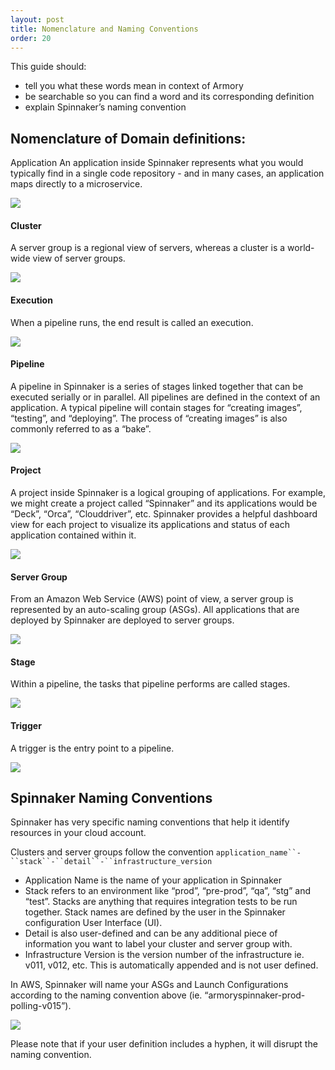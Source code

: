 ```yaml
---
layout: post
title: Nomenclature and Naming Conventions
order: 20
---
```


This guide should:

- tell you what these words mean in context of Armory
- be searchable so you can find a word and its corresponding definition
- explain Spinnaker’s naming convention


## Nomenclature of Domain definitions:

Application
An application inside Spinnaker represents what you would typically find in a single code repository - and in many cases, an application maps directly to a microservice.

![](https://d1ax1i5f2y3x71.cloudfront.net/items/3N0l3U0F2z3j1z202j17/Image%202017-03-24%20at%203.07.57%20PM.png)

#### Cluster
A server group is a regional view of servers, whereas a cluster is a world-wide view of server groups. 

![](https://d1ax1i5f2y3x71.cloudfront.net/items/1u2q3W3U3v3t1J0x3o1S/Image%202017-03-24%20at%203.05.04%20PM.png)

#### Execution
When a pipeline runs, the end result is called an execution. 

![](https://d1ax1i5f2y3x71.cloudfront.net/items/1h2V1U0n0h3D2D1X2T0c/Image%202017-03-24%20at%203.06.50%20PM.png)

#### Pipeline
A pipeline in Spinnaker is a series of stages linked together that can be executed serially or in parallel. All pipelines are defined in the context of an application. A typical pipeline will contain stages for “creating images”, “testing”, and “deploying”. The process of “creating images” is also commonly referred to as a “bake”.

![](https://d1ax1i5f2y3x71.cloudfront.net/items/2q0K2x0m31273u023H0Y/Image%202017-03-24%20at%203.06.29%20PM.png)

#### Project
A project inside Spinnaker is a logical grouping of applications. For example, we might create a project called “Spinnaker” and its applications would be “Deck”, “Orca”, “Clouddriver”, etc. Spinnaker provides a helpful dashboard view for each project to visualize its applications and status of each application contained within it.

![](https://d1ax1i5f2y3x71.cloudfront.net/items/1s2Z330i3v033f1u2u35/Image%202017-03-24%20at%203.08.23%20PM.png)

#### Server Group
From an Amazon Web Service (AWS) point of view, a server group is represented by an auto-scaling group (ASGs). All applications that are deployed by Spinnaker are deployed to server groups. 

![](https://d1ax1i5f2y3x71.cloudfront.net/items/1u2q3W3U3v3t1J0x3o1S/Image%202017-03-24%20at%203.05.04%20PM.png)

#### Stage
Within a pipeline, the tasks that pipeline performs are called stages.

![](https://d1ax1i5f2y3x71.cloudfront.net/items/2q0K2x0m31273u023H0Y/Image%202017-03-24%20at%203.06.29%20PM.png)

#### Trigger
A trigger is the entry point to a pipeline. 

![](https://d1ax1i5f2y3x71.cloudfront.net/items/2q0K2x0m31273u023H0Y/Image%202017-03-24%20at%203.06.29%20PM.png)


## Spinnaker Naming Conventions

Spinnaker has very specific naming conventions that help it identify resources in your cloud account. 

Clusters and server groups follow the convention `application_name``-``stack``-``detail``-``infrastructure_version`  


- Application Name is the name of your application in Spinnaker
- Stack refers to an environment like “prod”, “pre-prod”, “qa”, “stg” and “test”. Stacks are anything that requires integration tests to be run together. Stack names are defined by the user in the Spinnaker configuration User Interface (UI).
- Detail is also user-defined and can be any additional piece of information you want to label your cluster and server group with.
- Infrastructure Version is the version number of the infrastructure ie. v011, v012, etc. This is automatically appended and is not user defined. 

In AWS, Spinnaker will name your ASGs and Launch Configurations according to the naming convention above (ie. “armoryspinnaker-prod-polling-v015”). 

![](https://d1ax1i5f2y3x71.cloudfront.net/items/3l332i3p3B1L1T0t0E2j/Image%202017-03-24%20at%203.10.53%20PM.png)

Please note that if your user definition includes a hyphen, it will disrupt the naming convention. 
